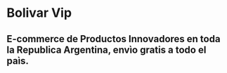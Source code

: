 # Bolivar Vip
 ## E-commerce de Productos Innovadores en toda la Republica Argentina, envìo gratis a todo el paìs.
